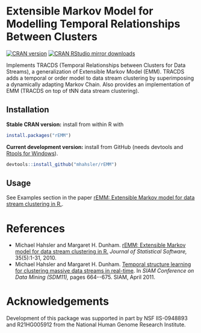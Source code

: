 # Extensible Markov Model for Modelling Temporal Relationships Between Clusters

[![CRAN
version](https://www.r-pkg.org/badges/version/rEMM)](https://cran.r-project.org/package=rEMM)
[![CRAN RStudio mirror
downloads](https://cranlogs.r-pkg.org/badges/rEMM)](https://cran.r-project.org/package=rEMM)

Implements TRACDS (Temporal Relationships 
    between Clusters for Data Streams), a generalization of 
    Extensible Markov Model (EMM). TRACDS adds a temporal or order model
    to data stream clustering by superimposing a dynamically adapting
    Markov Chain. Also provides an implementation of EMM (TRACDS on top of tNN 
    data stream clustering). 

## Installation

**Stable CRAN version:** install from within R with

``` r
install.packages("rEMM")
```

**Current development version:** install from GitHub (needs devtools and
[Rtools for Windows](https://cran.r-project.org/bin/windows/Rtools/)).

``` r
devtools::install_github("mhahsler/rEMM")
```

## Usage

See Examples section in the paper [rEMM: Extensible Markov model for data stream clustering in R.](http://dx.doi.org/10.18637/jss.v035.i05).

    
# References
* Michael Hahsler and Margaret H. Dunham. [rEMM: Extensible Markov model for data stream clustering in R.](http://dx.doi.org/10.18637/jss.v035.i05) _Journal of Statistical Software,_ 35(5):1-31, 2010.
* Michael Hahsler and Margaret H. Dunham. [Temporal structure learning for clustering massive data streams in real-time](https://doi.org/10.1137/1.9781611972818.57). In _SIAM Conference on Data Mining (SDM11),_ pages 664--675. SIAM, April 2011.

# Acknowledgements
    
Development of this 
    package was supported in part by NSF IIS-0948893 and R21HG005912 from 
    the National Human Genome Research Institute.
